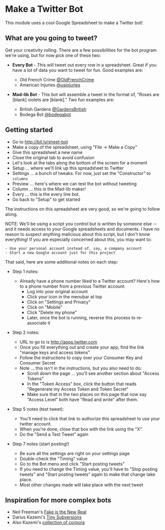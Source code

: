 # Make a Twitter Bot

This module uses a cool Google Spreadsheet to make a Twitter bot!

## What are you going to tweet?

Get your creativity rolling. There are a few possibilities for the bot program we're using, but for now pick one of these two:

* **Every Bot** - This will tweet out every row in a spreadsheet. Great if you have a lot of data you want to tweet for fun. Good examples are:
    - Old French Crime [@OldFrenchCrime](https://twitter.com/oldfrenchcrime)
    - American Injuries [@usinjuries](https://twitter.com/usinjuries)
    
* **Mad-lib Bot** - This bot will assemble a tweet in the format of, "Roses are [blank] violets are [blank]." Two fun examples are:
    - British Gardens [@GardensBritish](https://twitter.com/GardensBritish)
    - Bodega Bot [@bodegabot](https://twitter.com/bodegabot)


## Getting started

- Go to http://bit.ly/sheet-bot
- Make a copy of the spreadsheet, using "File -> Make a Copy"
- Give this spreadsheet a new name
- Close the original tab to avoid confusion
- Let's look at the tabs along the bottom of the screen for a moment
- Setup ... where we'll link up this spreadsheet to Twitter
- Settings ... a bunch of tweaks. For now, just set the "Constructor" to `columns`
- Preview ... here's where we can test the bot without tweeting
- Column ... this is the Mad-lib maker!
- Every ... this is the every line bot.
- Go back to "Setup" to get started

The instructions on this spreadsheet are very good, so we're going to follow along. 

NOTE: We'll be using a script you control but is written by someone else -- and it needs access to your Google spreadsheets and documents. I have no reason to suspect anything malicious about this script, but I don't know everything! If you are especially concerned about this, you may want to:

    - Use your personal account instead of, say, a company account
    - Start a new Google account just for this project

That said, here are some additional notes on each step:

- Step 1 notes: 
    - Already have a phone number liked to a Twitter account? Here's how to a phone number from a previous Twitter account:
        - Log into your original account
        - Click your icon in the menubar at top
        - Click on "Settings and Privacy"
        - Click on "Mobile"
        - Click "Delete my phone"
        - Later, once the bot is running, reverse this process to re-associate it
        
- Step 2 notes:
    - URL to go to is http://apps.twitter.com
    - Once you fill everything out and create your app, find the link "manage keys and access tokens"
    - Follow the instructions to copy over your Consumer Key and Consumer Secret
    - Note ... this isn't in the instructions, but you also need to do:
        - Scroll down the page ... you'll see another section about "Access Tokens"
        - In the "Token Access" box, click the button that reads "Regenerate my Access Token and Token Secret"
        - Make sure that in the two places on this page that now say "Access Level" both have "Read and write" after them.
    
- Step 5 notes (test tweet):
    - You'll need to click that link to authorize this spreadsheet to use your twitter account.
    - When you're done, close that box with the link using the "X"
    - Do the "Send a Test Tweet" again
    
- Step 7 notes (start posting!)
    - Be sure all the settings are right on your settings page
    - Double-check the "Timing" value
    - Go to the Bot menu and click "Start posting tweets"
    - If you need to change the Timing value, you'll have to "Stop posting tweets" and "Start posting tweets" again to make that change take place.
    - Most other changes made will take place with the next tweet


## Inspiration for more complex bots

- Neil Freeman's [Fake is the New Real](http://fakeisthenewreal.org/)
- Darius Kazemi's [Tiny Subversions](http://tinysubversions.com/projects/)
- Also Kazemi's [collection of corpora](https://github.com/dariusk/corpora)


